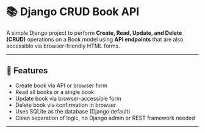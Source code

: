 # 📚 Django CRUD Book API

A simple Django project to perform **Create, Read, Update, and Delete (CRUD)** operations on a Book model using **API endpoints** that are also accessible via browser-friendly HTML forms.

---

## 🚀 Features

- Create book via API or browser form
- Read all books or a single book
- Update book via browser-accessible form
- Delete book via confirmation in browser
- Uses SQLite as the database (Django default)
- Clean separation of logic, no Django admin or REST framework needed

---
